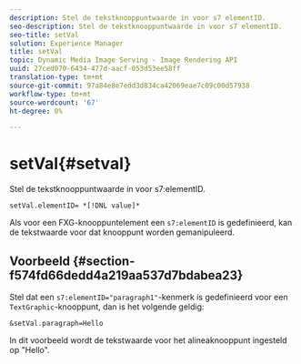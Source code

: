 ```yaml
---
description: Stel de tekstknooppuntwaarde in voor s7 elementID.
seo-description: Stel de tekstknooppuntwaarde in voor s7 elementID.
seo-title: setVal
solution: Experience Manager
title: setVal
topic: Dynamic Media Image Serving - Image Rendering API
uuid: 27ced070-6434-477d-aacf-053d53ee58ff
translation-type: tm+mt
source-git-commit: 97a84e8e7edd3d834ca42069eae7c09c00d57938
workflow-type: tm+mt
source-wordcount: '67'
ht-degree: 0%

---
```



# setVal{#setval}

Stel de tekstknooppuntwaarde in voor s7:elementID.

`setVal.elementID= *[!DNL value]*`

Als voor een FXG-knooppuntelement een `s7:elementID` is gedefinieerd, kan de tekstwaarde voor dat knooppunt worden gemanipuleerd.

## Voorbeeld {#section-f574fd66dedd4a219aa537d7bdabea23}

Stel dat een `s7:elementID="paragraph1"`-kenmerk is gedefinieerd voor een `TextGraphic`-knooppunt, dan is het volgende geldig:

`&setVal.paragraph=Hello`

In dit voorbeeld wordt de tekstwaarde voor het alineaknooppunt ingesteld op &quot;Hello&quot;.
